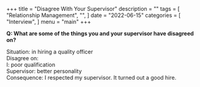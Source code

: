 +++
title = "Disagree With Your Supervisor"
description = ""
tags = [
    "Relationship Management",
    "",
]
date = "2022-06-15"
categories = [
    "Interview",
]
menu = "main"
+++

**Q: What are some of the things you and your supervisor have disagreed on?**

Situation: in hiring a quality officer  
Disagree on:  
I: poor qualification  
Supervisor: better personality  
Consequence: I respected my supervisor. It turned out a good hire.    